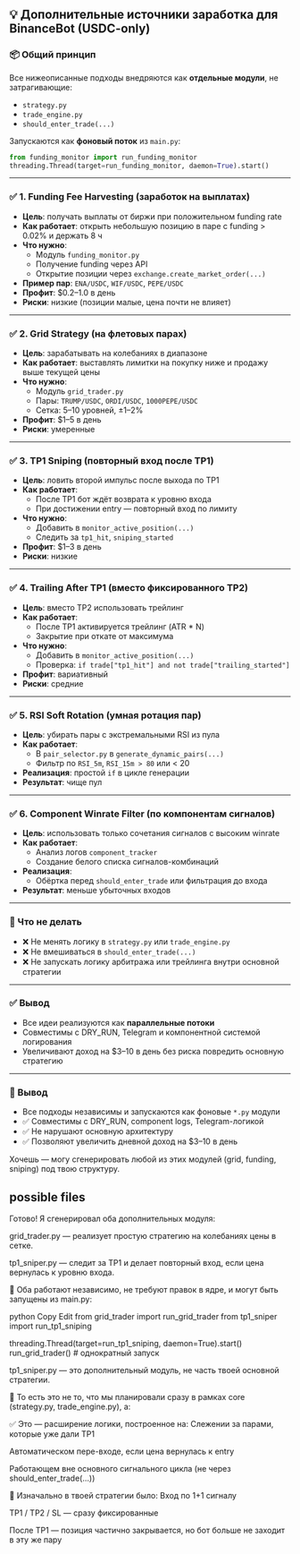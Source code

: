 ## 💡 Дополнительные источники заработка для BinanceBot (USDC-only)

### 📦 Общий принцип

Все нижеописанные подходы внедряются как **отдельные модули**, не затрагивающие:

-   `strategy.py`
-   `trade_engine.py`
-   `should_enter_trade(...)`

Запускаются как **фоновый поток** из `main.py`:

```python
from funding_monitor import run_funding_monitor
threading.Thread(target=run_funding_monitor, daemon=True).start()
```

---

### ✅ 1. Funding Fee Harvesting (заработок на выплатах)

-   **Цель**: получать выплаты от биржи при положительном funding rate
-   **Как работает**: открыть небольшую позицию в паре с funding > 0.02% и держать 8 ч
-   **Что нужно**:
    -   Модуль `funding_monitor.py`
    -   Получение funding через API
    -   Открытие позиции через `exchange.create_market_order(...)`
-   **Пример пар**: `ENA/USDC`, `WIF/USDC`, `PEPE/USDC`
-   **Профит**: $0.2–1.0 в день
-   **Риски**: низкие (позиции малые, цена почти не влияет)

---

### ✅ 2. Grid Strategy (на флетовых парах)

-   **Цель**: зарабатывать на колебаниях в диапазоне
-   **Как работает**: выставлять лимитки на покупку ниже и продажу выше текущей цены
-   **Что нужно**:
    -   Модуль `grid_trader.py`
    -   Пары: `TRUMP/USDC`, `ORDI/USDC`, `1000PEPE/USDC`
    -   Сетка: 5–10 уровней, ±1–2%
-   **Профит**: $1–5 в день
-   **Риски**: умеренные

---

### ✅ 3. TP1 Sniping (повторный вход после TP1)

-   **Цель**: ловить второй импульс после выхода по TP1
-   **Как работает**:
    -   После TP1 бот ждёт возврата к уровню входа
    -   При достижении entry — повторный вход по лимиту
-   **Что нужно**:
    -   Добавить в `monitor_active_position(...)`
    -   Следить за `tp1_hit`, `sniping_started`
-   **Профит**: $1–3 в день
-   **Риски**: низкие

---

### ✅ 4. Trailing After TP1 (вместо фиксированного TP2)

-   **Цель**: вместо TP2 использовать трейлинг
-   **Как работает**:
    -   После TP1 активируется трейлинг (ATR \* N)
    -   Закрытие при откате от максимума
-   **Что нужно**:
    -   Добавить в `monitor_active_position(...)`
    -   Проверка: `if trade["tp1_hit"] and not trade["trailing_started"]`
-   **Профит**: вариативный
-   **Риски**: средние

---

### ✅ 5. RSI Soft Rotation (умная ротация пар)

-   **Цель**: убирать пары с экстремальными RSI из пула
-   **Как работает**:
    -   В `pair_selector.py` в `generate_dynamic_pairs(...)`
    -   Фильтр по `RSI_5m`, `RSI_15m > 80` или < 20
-   **Реализация**: простой `if` в цикле генерации
-   **Результат**: чище пул

---

### ✅ 6. Component Winrate Filter (по компонентам сигналов)

-   **Цель**: использовать только сочетания сигналов с высоким winrate
-   **Как работает**:
    -   Анализ логов `component_tracker`
    -   Создание белого списка сигналов-комбинаций
-   **Реализация**:
    -   Обёртка перед `should_enter_trade` или фильтрация до входа
-   **Результат**: меньше убыточных входов

---

### 🚫 Что не делать

-   ❌ Не менять логику в `strategy.py` или `trade_engine.py`
-   ❌ Не вмешиваться в `should_enter_trade(...)`
-   ❌ Не запускать логику арбитража или трейлинга внутри основной стратегии

---

### ✅ Вывод

-   Все идеи реализуются как **параллельные потоки**
-   Совместимы с DRY_RUN, Telegram и компонентной системой логирования
-   Увеличивают доход на $3–10 в день без риска повредить основную стратегию

---

### 🔐 Вывод

-   Все подходы независимы и запускаются как фоновые `*.py` модули
-   ✅ Совместимы с DRY_RUN, component logs, Telegram-логикой
-   ✅ Не нарушают основную архитектуру
-   ✅ Позволяют увеличить дневной доход на \$3–10 в день

Хочешь — могу сгенерировать любой из этих модулей (grid, funding, sniping) под твою структуру.

## possible files

Готово! Я сгенерировал оба дополнительных модуля:

grid_trader.py — реализует простую стратегию на колебаниях цены в сетке.

tp1_sniper.py — следит за TP1 и делает повторный вход, если цена вернулась к уровню входа.

🔧 Оба работают независимо, не требуют правок в ядре, и могут быть запущены из main.py:

python
Copy
Edit
from grid_trader import run_grid_trader
from tp1_sniper import run_tp1_sniping

threading.Thread(target=run_tp1_sniping, daemon=True).start()
run_grid_trader() # однократный запуск

tp1_sniper.py — это дополнительный модуль, не часть твоей основной стратегии.

🔹 То есть это не то, что мы планировали сразу в рамках core (strategy.py, trade_engine.py), а:

✅ Это — расширение логики, построенное на:
Слежении за парами, которые уже дали TP1

Автоматическом пере-входе, если цена вернулась к entry

Работающем вне основного сигнального цикла (не через should_enter_trade(...))

📌 Изначально в твоей стратегии было:
Вход по 1+1 сигналу

TP1 / TP2 / SL — сразу фиксированные

После TP1 — позиция частично закрывается, но бот больше не заходит в эту же пару
